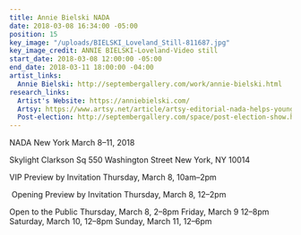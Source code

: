 ```yaml
---
title: Annie Bielski NADA
date: 2018-03-08 16:34:00 -05:00
position: 15
key_image: "/uploads/BIELSKI_Loveland_Still-811687.jpg"
key_image_credit: ANNIE BIELSKI-Loveland-Video still
start_date: 2018-03-08 12:00:00 -05:00
end_date: 2018-03-11 18:00:00 -04:00
artist_links:
  Annie Bielski: http://septembergallery.com/work/annie-bielski.html
research_links:
  Artist's Website: https://anniebielski.com/
  Artsy: https://www.artsy.net/article/artsy-editorial-nada-helps-young-galleries-hard-times
  Post-election: http://septembergallery.com/space/post-election-show.html
---
```


NADA New York
March 8–11, 2018

Skylight Clarkson Sq
550 Washington Street
New York, NY 10014

VIP Preview by Invitation
Thursday, March 8, 10am–2pm

 Opening Preview by Invitation
Thursday, March 8, 12–2pm 

Open to the Public
Thursday, March 8, 2–8pm
Friday, March 9 12–8pm
Saturday, March 10, 12–8pm
Sunday, March 11, 12–6pm